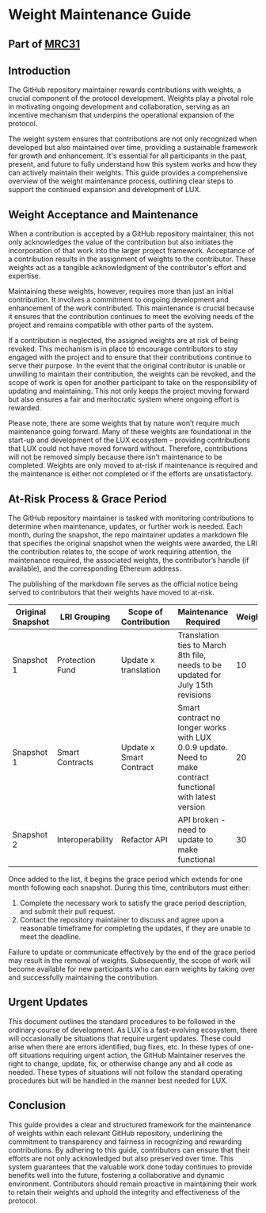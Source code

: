 # Weight Maintenance Guide 
## Part of [MRC31](https://github.com/MorpheusAIs/MRC/blob/main/IN%20PROGRESS/MRC31.md)

## Introduction
The GitHub repository maintainer rewards contributions with weights, a crucial component of the protocol development. Weights play a pivotal role in motivating ongoing development and collaboration, serving as an incentive mechanism that underpins the operational expansion of the protocol.

The weight system ensures that contributions are not only recognized when developed but also maintained over time, providing a sustainable framework for growth and enhancement. It's essential for all participants in the past, present, and future to fully understand how this system works and how they can actively maintain their weights. This guide provides a comprehensive overview of the weight maintenance process, outlining clear steps to support the continued expansion and development of LUX.

## **Weight Acceptance and Maintenance**

When a contribution is accepted by a GitHub repository maintainer, this not only acknowledges the value of the contribution but also initiates the incorporation of that work into the larger project framework. Acceptance of a contribution results in the assignment of weights to the contributor. These weights act as a tangible acknowledgment of the contributor's effort and expertise.

Maintaining these weights, however, requires more than just an initial contribution. It involves a commitment to ongoing development and enhancement of the work contributed. This maintenance is crucial because it ensures that the contribution continues to meet the evolving needs of the project and remains compatible with other parts of the system.

If a contribution is neglected, the assigned weights are at risk of being revoked. This mechanism is in place to encourage contributors to stay engaged with the project and to ensure that their contributions continue to serve their purpose. In the event that the original contributor is unable or unwilling to maintain their contribution, the weights can be revoked, and the scope of work is open for another participant to take on the responsibility of updating and maintaining. This not only keeps the project moving forward but also ensures a fair and meritocratic system where ongoing effort is rewarded.

Please note, there are some weights that by nature won’t require much maintenance going forward. Many of these weights are foundational in the start-up and development of the LUX ecosystem - providing contributions that LUX could not have moved forward without. Therefore, contributions will not be removed simply because there isn’t maintenance to be completed. Weights are only moved to at-risk if maintenance is required and the maintenance is either not completed or if the efforts are unsatisfactory.

## **At-Risk Process & Grace Period**

The GitHub repository maintainer is tasked with monitoring contributions to determine when maintenance, updates, or further work is needed. Each month, during the snapshot, the repo maintainer updates a markdown file that specifies the original snapshot when the weights were awarded, the LRI the contribution relates to, the scope of work requiring attention, the maintenance required, the associated weights, the contributor’s handle (if available), and the corresponding Ethereum address.

The publishing of the markdown file serves as the official notice being served to contributors that their weights have moved to at-risk.

|Original Snapshot | LRI Grouping | Scope of Contribution | Maintenance Required| Weights| Handle| Address|
|--- | ---| --- | ---| ---| ---| ---|
|Snapshot 1| Protection Fund | Update x translation| Translation ties to March 8th file, needs to be updated for July 15th revisions | 10 | @Community1 | 0x…|
|Snapshot 1| Smart Contracts| Update x Smart Contract| Smart contract no longer works with LUX 0.0.9 update. Need to make contract functional with latest version | 20 | @Community2 | 0x…|
|Snapshot 2| Interoperability| Refactor API | API broken - need to update to make functional | 30 | @Community3 | 0x…|

Once added to the list, it begins the grace period which extends for one month following each snapshot. During this time, contributors must either:
1) Complete the necessary work to satisfy the grace period description, and submit their pull request.
2) Contact the repository maintainer to discuss and agree upon a reasonable timeframe for completing the updates, if they are unable to meet the deadline.

Failure to update or communicate effectively by the end of the grace period may result in the removal of weights. Subsequently, the scope of work will become available for new participants who can earn weights by taking over and successfully maintaining the contribution.

## **Urgent Updates**

This document outlines the standard procedures to be followed in the ordinary course of development. As LUX is a fast-evolving ecosystem, there will occasionally be situations that require urgent updates. These could arise when there are errors identified, bug fixes, etc. In these types of one-off situations requiring urgent action, the GitHub Maintainer reserves the right to change, update, fix, or otherwise change any and all code as needed. These types of situations will not follow the standard operating procedures but will be handled in the manner best needed for LUX.

## **Conclusion**

This guide provides a clear and structured framework for the maintenance of weights within each relevant GitHub repository, underlining the commitment to transparency and fairness in recognizing and rewarding contributions. By adhering to this guide, contributors can ensure that their efforts are not only acknowledged but also preserved over time. This system guarantees that the valuable work done today continues to provide benefits well into the future, fostering a collaborative and dynamic environment. Contributors should remain proactive in maintaining their work to retain their weights and uphold the integrity and effectiveness of the protocol.

